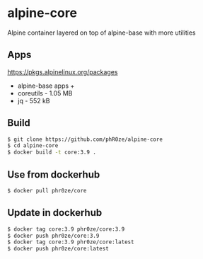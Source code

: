 # alpine-core
Alpine container layered on top of alpine-base with more utilities

## Apps
https://pkgs.alpinelinux.org/packages
* alpine-base apps +
* coreutils - 1.05 MB
* jq - 552 kB

## Build
```bash
$ git clone https://github.com/phR0ze/alpine-core
$ cd alpine-core
$ docker build -t core:3.9 .
```

## Use from dockerhub
```bash
$ docker pull phr0ze/core
```

## Update in dockerhub
```bash
$ docker tag core:3.9 phr0ze/core:3.9
$ docker push phr0ze/core:3.9
$ docker tag core:3.9 phr0ze/core:latest
$ docker push phr0ze/core:latest
```
